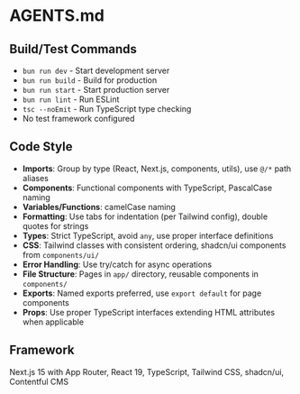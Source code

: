 # AGENTS.md

## Build/Test Commands

- `bun run dev` - Start development server
- `bun run build` - Build for production
- `bun run start` - Start production server
- `bun run lint` - Run ESLint
- `tsc --noEmit` - Run TypeScript type checking
- No test framework configured

## Code Style

- **Imports**: Group by type (React, Next.js, components, utils), use `@/*` path aliases
- **Components**: Functional components with TypeScript, PascalCase naming
- **Variables/Functions**: camelCase naming
- **Formatting**: Use tabs for indentation (per Tailwind config), double quotes for strings
- **Types**: Strict TypeScript, avoid `any`, use proper interface definitions
- **CSS**: Tailwind classes with consistent ordering, shadcn/ui components from `components/ui/`
- **Error Handling**: Use try/catch for async operations
- **File Structure**: Pages in `app/` directory, reusable components in `components/`
- **Exports**: Named exports preferred, use `export default` for page components
- **Props**: Use proper TypeScript interfaces extending HTML attributes when applicable

## Framework

Next.js 15 with App Router, React 19, TypeScript, Tailwind CSS, shadcn/ui, Contentful CMS
